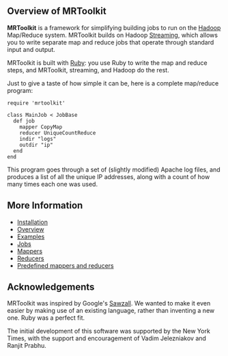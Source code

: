 ## Overview of MRToolkit ##


**MRToolkit** is a framework for simplifying building jobs to run on the [Hadoop](http://hadoop.apache.org/) Map/Reduce system.  MRToolkit builds on Hadoop [Streaming](http://hadoop.apache.org/core/docs/current/streaming.html), which allows you to write separate map and reduce jobs that operate through standard input and output.

MRToolkit is built with [Ruby](http://www.ruby-lang.org): you use Ruby to write the map and reduce steps, and MRToolkit, streaming, and Hadoop do the rest.

Just to give a taste of how simple it can be, here is a complete map/reduce program:
```
require 'mrtoolkit'

class MainJob < JobBase
  def job
    mapper CopyMap
    reducer UniqueCountReduce
    indir "logs"
    outdir "ip"
  end
end

```

This program goes through a set of (slightly modified) Apache log files, and produces a list of all the unique IP addresses, along with a count of how many times each one was used.

## More Information ##
  * [Installation](ToolkitInstall.md)
  * [Overview](Overview.md)
  * [Examples](Examples.md)
  * [Jobs](Jobs.md)
  * [Mappers](Mappers.md)
  * [Reducers](Reducers.md)
  * [Predefined mappers and reducers](Predefined.md)

## Acknowledgements ##
MRToolkit was inspired by Google's [Sawzall](http://labs.google.com/papers/sawzall.html).  We wanted to make it even easier by making use of an existing language, rather than inventing a new one.  Ruby was a perfect fit.

The initial development of this software was supported by the New York Times, with the support and encouragement of Vadim Jelezniakov and Ranjit Prabhu.
